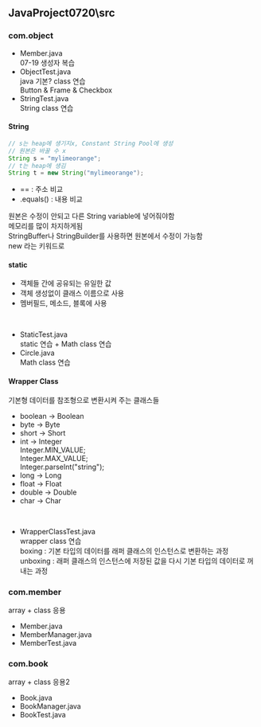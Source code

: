 ## JavaProject0720\src
### com.object
- Member.java<br>
07-19 생성자 복습
- ObjectTest.java<br>
java 기본? class 연습<br>
Button & Frame & Checkbox
- StringTest.java<br>
String class 연습

#### String
```java
// s는 heap에 생기지x, Constant String Pool에 생성
// 원본은 바꿀 수 x
String s = "mylimeorange";
// t는 heap에 생김
String t = new String("mylimeorange");
```
- == : 주소 비교<br>
- .equals() : 내용 비교

원본은 수정이 안되고 다른 String variable에 넣어줘야함<br>
메모리를 많이 차지하게됨<br>
StringBuffer나 StringBuilder를 사용하면 원본에서 수정이 가능함<br>
new 라는 키워드로 

#### static
- 객체들 간에 공유되는 유일한 값
- 객체 생성없이 클래스 이름으로 사용
- 멤버필드, 메소드, 블록에 사용
<br>

- StaticTest.java<br>
static 연습 + Math class 연습
- Circle.java<br>
Math class 연습

#### Wrapper Class
기본형 데이터를 참조형으로 변환시켜 주는 클래스들
- boolean -> Boolean
- byte -> Byte
- short -> Short
- int -> Integer<br>
Integer.MIN_VALUE;<br>
Integer.MAX_VALUE;<br>
Integer.parseInt("string");
- long -> Long
- float -> Float
- double -> Double
- char -> Char
<br>

- WrapperClassTest.java<br>
wrapper class 연습<br>
boxing : 기본 타입의 데이터를 래퍼 클래스의 인스턴스로 변환하는 과정<br>
unboxing : 래퍼 클래스의 인스턴스에 저장된 값을 다시 기본 타입의 데이터로 꺼내는 과정

### com.member
array + class 응용
- Member.java
- MemberManager.java
- MemberTest.java

### com.book
array + class 응용2
- Book.java
- BookManager.java
- BookTest.java
